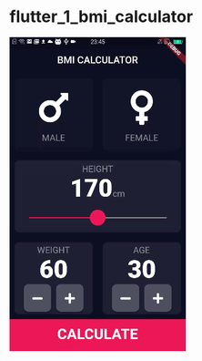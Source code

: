 # flutter_1_bmi_calculator
 
![](https://github.com/DonaldKien/flutter_1_bmi_calculator/blob/master/BMI_Calculator.gif)
